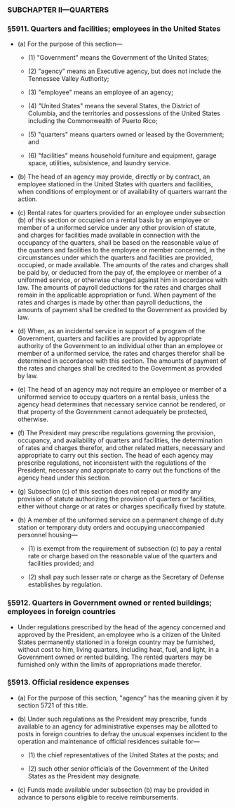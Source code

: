 ### SUBCHAPTER II—QUARTERS

### §5911. Quarters and facilities; employees in the United States
* (a) For the purpose of this section—

  * (1) "Government" means the Government of the United States;

  * (2) "agency" means an Executive agency, but does not include the Tennessee Valley Authority;

  * (3) "employee" means an employee of an agency;

  * (4) "United States" means the several States, the District of Columbia, and the territories and possessions of the United States including the Commonwealth of Puerto Rico;

  * (5) "quarters" means quarters owned or leased by the Government; and

  * (6) "facilities" means household furniture and equipment, garage space, utilities, subsistence, and laundry service.


* (b) The head of an agency may provide, directly or by contract, an employee stationed in the United States with quarters and facilities, when conditions of employment or of availability of quarters warrant the action.

* (c) Rental rates for quarters provided for an employee under subsection (b) of this section or occupied on a rental basis by an employee or member of a uniformed service under any other provision of statute, and charges for facilities made available in connection with the occupancy of the quarters, shall be based on the reasonable value of the quarters and facilities to the employee or member concerned, in the circumstances under which the quarters and facilities are provided, occupied, or made available. The amounts of the rates and charges shall be paid by, or deducted from the pay of, the employee or member of a uniformed service, or otherwise charged against him in accordance with law. The amounts of payroll deductions for the rates and charges shall remain in the applicable appropriation or fund. When payment of the rates and charges is made by other than payroll deductions, the amounts of payment shall be credited to the Government as provided by law.

* (d) When, as an incidental service in support of a program of the Government, quarters and facilities are provided by appropriate authority of the Government to an individual other than an employee or member of a uniformed service, the rates and charges therefor shall be determined in accordance with this section. The amounts of payment of the rates and charges shall be credited to the Government as provided by law.

* (e) The head of an agency may not require an employee or member of a uniformed service to occupy quarters on a rental basis, unless the agency head determines that necessary service cannot be rendered, or that property of the Government cannot adequately be protected, otherwise.

* (f) The President may prescribe regulations governing the provision, occupancy, and availability of quarters and facilities, the determination of rates and charges therefor, and other related matters, necessary and appropriate to carry out this section. The head of each agency may prescribe regulations, not inconsistent with the regulations of the President, necessary and appropriate to carry out the functions of the agency head under this section.

* (g) Subsection (c) of this section does not repeal or modify any provision of statute authorizing the provision of quarters or facilities, either without charge or at rates or charges specifically fixed by statute.

* (h) A member of the uniformed service on a permanent change of duty station or temporary duty orders and occupying unaccompanied personnel housing—

  * (1) is exempt from the requirement of subsection (c) to pay a rental rate or charge based on the reasonable value of the quarters and facilities provided; and

  * (2) shall pay such lesser rate or charge as the Secretary of Defense establishes by regulation.

### §5912. Quarters in Government owned or rented buildings; employees in foreign countries
* Under regulations prescribed by the head of the agency concerned and approved by the President, an employee who is a citizen of the United States permanently stationed in a foreign country may be furnished, without cost to him, living quarters, including heat, fuel, and light, in a Government owned or rented building. The rented quarters may be furnished only within the limits of appropriations made therefor.

### §5913. Official residence expenses
* (a) For the purpose of this section, "agency" has the meaning given it by section 5721 of this title.

* (b) Under such regulations as the President may prescribe, funds available to an agency for administrative expenses may be allotted to posts in foreign countries to defray the unusual expenses incident to the operation and maintenance of official residences suitable for—

  * (1) the chief representatives of the United States at the posts; and

  * (2) such other senior officials of the Government of the United States as the President may designate.


* (c) Funds made available under subsection (b) may be provided in advance to persons eligible to receive reimbursements.